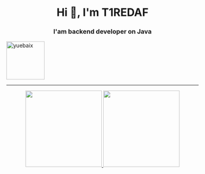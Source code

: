 <h1 align="center">Hi 👋, I'm T1REDAF</h1>
<h3 align="center">I'am backend developer on Java</h3>
<img  height="100px" src="https://www.creatopy.com/blog/wp-content/uploads/2018/07/classic-dancing-banana-gif.gif" alt="yuebaix" />

---

<div align="center">

<a href="https://github.com/syedammar111">
  <img height="200em" src="https://github-readme-stats.vercel.app/api?username=syedammar111&theme=buefy&show_icons=true" />
  <img height="200em" src="https://github-readme-stats.vercel.app/api/top-langs/?username=syedammar111&theme=buefy&layout=compact" />
</a>
</div>
